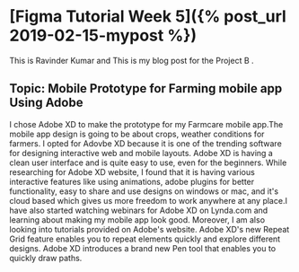 # [Figma Tutorial Week 5]({% post_url 2019-02-15-mypost %})
This is Ravinder Kumar and This is my blog post for the Project B .

## Topic: Mobile Prototype for Farming mobile app Using Adobe 

I chose Adobe XD to make the prototype for my Farmcare mobile app.The mobile app design is going to be about crops, weather conditions for farmers. I opted for Adovbe XD because it is one of the trending software for designing interactive web and mobile layouts. Adobe XD is having a clean user interface and is quite easy to use, even for the beginners. While researching for Adobe XD website, I found that it is having various interactive features like using animations, adobe plugins for better functionality, easy to share and use designs on windows or mac, and it's cloud based which gives us more freedom to work anywhere at any place.I have also started watching webinars for Adobe XD on Lynda.com and learning about making my mobile app look good. Moreover, I am also looking into tutorials provided on Adobe's website. Adobe XD's new Repeat Grid feature enables you to repeat elements quickly and explore different designs. Adobe XD introduces a brand new Pen tool that enables you to quickly draw paths.




